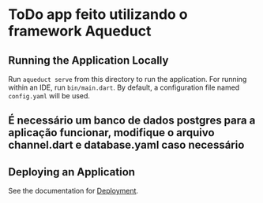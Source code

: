 # ToDo app feito utilizando o framework Aqueduct

## Running the Application Locally

Run `aqueduct serve` from this directory to run the application. For running within an IDE, run `bin/main.dart`. By default, a configuration file named `config.yaml` will be used.

## É necessário um banco de dados postgres para a aplicação funcionar, modifique o arquivo channel.dart e database.yaml caso necessário

## Deploying an Application

See the documentation for [Deployment](https://aqueduct.io/docs/deploy/).
